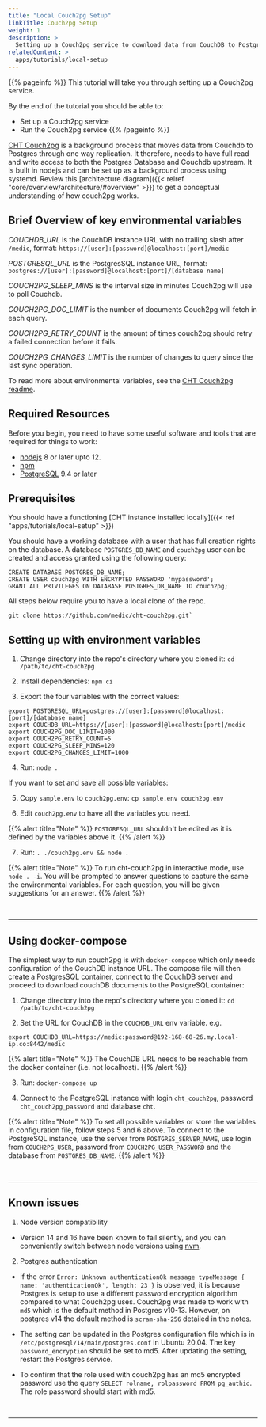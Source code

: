 ```yaml
---
title: "Local Couch2pg Setup"
linkTitle: Couch2pg Setup
weight: 1
description: >
  Setting up a Couch2pg service to download data from CouchDB to Postgres Database
relatedContent: >
  apps/tutorials/local-setup
---
```


{{% pageinfo %}}
This tutorial will take you through setting up a Couch2pg service.

By the end of the tutorial you should be able to:

- Set up a Couch2pg service
- Run the Couch2pg service
{{% /pageinfo %}}

[CHT Couch2pg](https://github.com/medic/cht-couch2pg) is a background process that moves data from Couchdb to Postgres through one way replication. It therefore, needs to have full read and write access to both the Postgres Database and Couchdb upstream.  It is built in nodejs and can be set up as a background process using systemd. Review this [architecture diagram]({{< relref "core/overview/architecture/#overview" >}}) to get a conceptual understanding of how couch2pg works.

## Brief Overview of key environmental variables

*COUCHDB_URL* is the CouchDB instance URL with no trailing slash after `/medic`, format: `https://[user]:[password]@localhost:[port]/medic`

*POSTGRESQL_URL* is the PostgresSQL instance URL, format: `postgres://[user]:[password]@localhost:[port]/[database name]`

*COUCH2PG_SLEEP_MINS* is the interval size in minutes Couch2pg will use to poll Couchdb.

*COUCH2PG_DOC_LIMIT* is the number of documents Couch2pg will fetch in each query.

*COUCH2PG_RETRY_COUNT* is the amount of times couch2pg should retry a failed connection before it fails.

*COUCH2PG_CHANGES_LIMIT* is the number of changes to query since the last sync operation.

To read more about environmental variables, see the [CHT Couch2pg readme](https://github.com/medic/cht-couch2pg#readme).

## Required Resources

Before you begin, you need to have some useful software and tools that are required for things to work:

* [nodejs](https://nodejs.org/en/) 8 or later upto 12. 
* [npm](https://www.npmjs.com/get-npm)
* [PostgreSQL](https://www.postgresql.org/) 9.4 or later

## Prerequisites
You should have a functioning [CHT instance installed locally]({{< ref "apps/tutorials/local-setup" >}})

You should have a working database with a user that has full creation rights on the database. A database `POSTGRES_DB_NAME` and `couch2pg` user can be created and access granted using the following query:
```
CREATE DATABASE POSTGRES_DB_NAME;
CREATE USER couch2pg WITH ENCRYPTED PASSWORD 'mypassword';
GRANT ALL PRIVILEGES ON DATABASE POSTGRES_DB_NAME TO couch2pg;
```

All steps below require you to have a local clone of the repo.
```shell
git clone https://github.com/medic/cht-couch2pg.git`
```

## Setting up with environment variables

1. Change directory into the repo's directory where you cloned it: `cd /path/to/cht-couch2pg`

2. Install dependencies: `npm ci`

3. Export the four variables with the correct values:
```shell
export POSTGRESQL_URL=postgres://[user]:[password]@localhost:[port]/[database name]
export COUCHDB_URL=https://[user]:[password]@localhost:[port]/medic
export COUCH2PG_DOC_LIMIT=1000
export COUCH2PG_RETRY_COUNT=5
export COUCH2PG_SLEEP_MINS=120
export COUCH2PG_CHANGES_LIMIT=1000
```

4. Run: `node .`

If you want to set and save all possible variables:

5. Copy `sample.env` to `couch2pg.env`: `cp sample.env couch2pg.env`

6. Edit `couch2pg.env` to have all the variables you need.

{{% alert title="Note" %}} `POSTGRESQL_URL` shouldn't be edited as it is defined by the variables above it. {{% /alert %}}

7. Run: `. ./couch2pg.env && node .`

{{% alert title="Note" %}} To run cht-couch2pg in interactive mode, use `node . -i`. You will be prompted to answer questions to capture the same the environmental variables. For each question, you will be given suggestions for an answer. {{% /alert %}}

<br clear="all">

 *****

## Using docker-compose

The simplest way to run couch2pg is with `docker-compose` which only needs configuration of the CouchDB instance URL. The compose file will then create a PostgresSQL container, connect to the CouchDB server and proceed to download couchDB documents to the PostgreSQL container:

1. Change directory into the repo's directory where you cloned it: `cd /path/to/cht-couch2pg`

2. Set the URL for CouchDB in the `COUCHDB_URL` env variable. e.g.
```shell
export COUCHDB_URL=https://medic:password@192-168-68-26.my.local-ip.co:8442/medic
```

{{% alert title="Note" %}} The CouchDB URL needs to be reachable from the docker container (i.e. not localhost). {{% /alert %}}

3. Run: `docker-compose up`

4. Connect to the PostgreSQL instance with login `cht_couch2pg`, password `cht_couch2pg_password` and database `cht`.

{{% alert title="Note" %}} To set all possible variables or store the variables in configuration file, follow steps 5 and 6 above. To connect to the PostgreSQL instance, use the server from `POSTGRES_SERVER_NAME`, use login from `COUCH2PG_USER`, password from `COUCH2PG_USER_PASSWORD` and the database from `POSTGRES_DB_NAME`. {{% /alert %}}

<br clear="all">

 *****

## Known issues

1. Node version compatibility
  - Version 14 and 16 have been known to fail silently, and you can conveniently switch between node versions using [nvm](https://github.com/nvm-sh/nvm).

2. Postgres authentication
  - If the error `Error: Unknown authenticationOk message typeMessage { name: 'authenticationOk', length: 23 }` is observed, it is because Postgres is setup to use a different password encryption algorithm compared to what Couch2pg uses. Couch2pg was made to work with `md5` which is the default method in Postgres v10-13. However, on postgres v14 the default method is `scram-sha-256` detailed in the [notes](https://postgresqlco.nf/doc/en/param/password_encryption/14/).

  - The setting can be updated in the Postgres configuration file which is in `/etc/postgresql/14/main/postgres.conf` in Ubuntu 20.04. The key `password_encryption` should be set to md5. After updating the setting, restart the Postgres service.

  - To confirm that the role used with couch2pg has an md5 encrypted password use the query `SELECT rolname, rolpassword FROM pg_authid`. The role password should start with md5.

<br clear="all">

 *****
